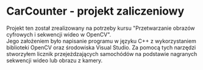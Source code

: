 # CarCounter - projekt zaliczeniowy

Projekt ten został zrealizowany na potrzeby kursu "Przetwarzanie obrazów cyfrowych i sekwencji wideo w OpenCV".    
Jego założeniem było napisanie programu w języku C++ z wykorzystaniem biblioteki OpenCV oraz środowiska Visual Studio.
Za pomocą tych narzędzi stworzyłem licznik przejeżdzających samochódów na podstawie nagranych sekwencji wideo lub obrazu z kamery.

